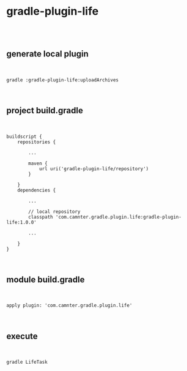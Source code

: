 # gradle-plugin-life

<br>
<br>

## generate local plugin
 
<br>
    
```{r, engine='shell', count_lines}
gradle :gradle-plugin-life:uploadArchives 
```

<br>

## project build.gradle
 
<br>
    
```{r, engine='groovy', count_lines}
buildscript {
    repositories {
    
        ...
        
        maven {
            url uri('gradle-plugin-life/repository')
        }
        
    }
    dependencies {
    
        ...
        
        // local repository
        classpath 'com.camnter.gradle.plugin.life:gradle-plugin-life:1.0.0'
        
        ...
        
    }
}
```

<br>

## module build.gradle
 
<br>
    
```{r, engine='groovy', count_lines}
apply plugin: 'com.camnter.gradle.plugin.life'
```

<br>

## execute

<br>
    
```{r, engine='shell', count_lines}
gradle LifeTask
```

<br>

